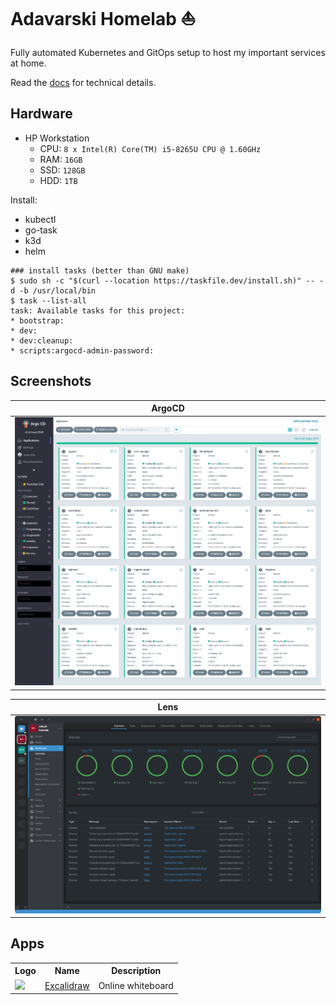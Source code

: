 # Adavarski Homelab :sailboat:

Fully automated Kubernetes and GitOps setup to host my important services at home.

Read the [docs](https://adavarski.github.io/homelab) for technical details.

## Hardware

- HP Workstation
    - CPU: `8 x Intel(R) Core(TM) i5-8265U CPU @ 1.60GHz`
    - RAM: `16GB`
    - SSD: `128GB`
    - HDD: `1TB`

Install:
- kubectl
- go-task
- k3d
- helm

```
### install tasks (better than GNU make)
$ sudo sh -c "$(curl --location https://taskfile.dev/install.sh)" -- -d -b /usr/local/bin
$ task --list-all
task: Available tasks for this project:
* bootstrap:                           
* dev:                                 
* dev:cleanup:                         
* scripts:argocd-admin-password: 
```

## Screenshots

| ArgoCD |
| :--: |
| ![ArgoCD dashboard screenshot](docs/images/argocd.png) |

| Lens |
| :--: |
| ![Lens (Kubernetes dashboard screenshot)](docs/images/lens.png) |

## Apps

<table>
    <tr>
        <th>Logo</th> <th>Name</th> <th>Description</th>
    </tr>
    <tr>
        <td><img src="https://docs.excalidraw.com/img/logo.svg" width="48">
        <td><a href="https://docs.excalidraw.com">Excalidraw</a></td>
        <td>Online whiteboard</td>
    </tr>
</table>
